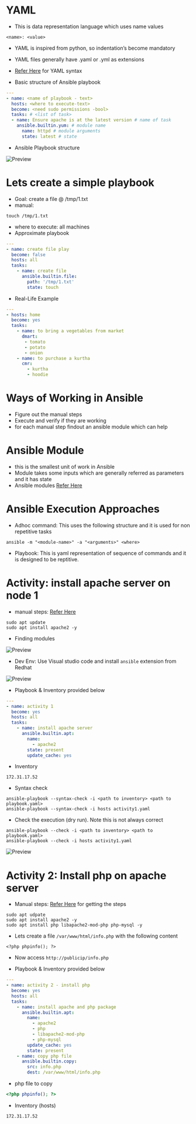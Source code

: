 # YAML
* This is data representation language which uses name values

```
<name>: <value>
```

* YAML is inspired from python, so indentation’s become mandatory
* YAML files generally have .yaml or .yml as extensions
* [Refer Here](https://docs.ansible.com/ansible/latest/reference_appendices/YAMLSyntax.html) for YAML syntax

*  Basic structure of Ansible playbook

```yml
---
- name: <name of playbook - text>
  hosts: <where to execute-text>
  become: <need sudo permissions -bool>
  tasks: # <list of task>
  - name: Ensure apache is at the latest version # name of task
    ansible.builtin.yum: # module name
      name: httpd # module arguments
      state: latest # state

```

* Ansible Playbook structure

![Preview](./Images/ansible15.png)

# Lets create a simple playbook

* Goal: create a file @ /tmp/1.txt
* manual:

```
touch /tmp/1.txt
```
* where to execute: all machines
* Approximate playbook

```yml
---
- name: create file play
  become: false
  hosts: all
  tasks:
    - name: create file
      ansible.builtin.file:
        path: '/tmp/1.txt'
        state: touch
```

* Real-Life Example

```yml
---
- hosts: home
  become: yes
  tasks:
    - name: to bring a vegetables from market
      dmart:
       - tomato
       - potato
       - onion
    - name: to purchase a kurtha
      cmr:
        - kurtha
        - hoodie
```

# Ways of Working in Ansible
* Figure out the manual steps
* Execute and verify if they are working
* for each manual step findout an ansible module which can help

# Ansible Module
* this is the smallest unit of work in Ansible
* Module takes some inputs which are generally referred as parameters and it has state
* Ansible modules [Refer Here](https://docs.ansible.com/ansible/2.9/modules/list_of_all_modules.html)

# Ansible Execution Approaches
* Adhoc command: This uses the following structure and it is used for non repetitive tasks

```
ansible -m "<module-name>" -a "<arguments>" <where>
```
* Playbook: This is yaml representation of sequence of commands and it is designed to be reptitive.

# Activity: install apache server on node 1
*  manual steps: [Refer Here](https://www.digitalocean.com/community/tutorials/how-to-install-the-apache-web-server-on-ubuntu-22-04)

```
sudo apt update
sudo apt install apache2 -y
```
* Finding modules

![Preview](./Images/ansible16.png)

* Dev Env: Use Visual studio code and install ``` ansible ``` extension from Redhat

![Preview](./Images/ansible17.png)

* Playbook & Inventory provided below

```yml
---
- name: activity 1
  become: yes
  hosts: all
  tasks:
    - name: install apache server
      ansible.builtin.apt:
        name:
          - apache2
        state: present
        update_cache: yes
```
* Inventory

```
172.31.17.52
```

* Syntax check

```
ansible-playbook --syntax-check -i <path to inventory> <path to playbook.yaml>
ansible-playbook --syntax-check -i hosts activity1.yaml
```

* Check the execution (dry run). Note this is not always correct

```
ansible-playbook --check -i <path to inventory> <path to playbook.yaml>
ansible-playbook --check -i hosts activity1.yaml
```
![Preview](./Images/ansible-task.png)

# Activity 2: Install php on apache server
* Manual steps: [Refer Here](https://www.digitalocean.com/community/tutorials/how-to-install-linux-apache-mysql-php-lamp-stack-on-ubuntu-22-04) for getting the steps

```
sudo apt udpate 
sudo apt install apache2 -y
sudo apt install php libapache2-mod-php php-mysql -y
```

* Lets create a file ``` /var/www/html/info.php ``` with the following content

```
<?php phpinfo(); ?>
```
* Now access ``` http://publicip/info.php ```

* Playbook & Inventory provided below

```yml
---
- name: activity 2 - install php
  become: yes
  hosts: all
  tasks:
    - name: install apache and php package
      ansible.builtin.apt:
        name:
          - apache2
          - php 
          - libapache2-mod-php 
          - php-mysql
        update_cache: yes
        state: present
    - name: copy php file
      ansible.builtin.copy:
        src: info.php
        dest: /var/www/html/info.php
```
* php file to copy

```php
<?php phpinfo(); ?>
```
* Inventory (hosts)

```
172.31.17.52
```
